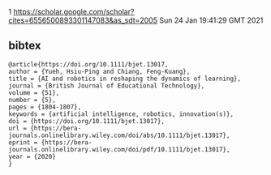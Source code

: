 1
https://scholar.google.com/scholar?cites=6556500893301147083&as_sdt=2005
Sun 24 Jan 19:41:29 GMT 2021

## bibtex
```
@article{https://doi.org/10.1111/bjet.13017,
author = {Yueh, Hsiu-Ping and Chiang, Feng-Kuang},
title = {AI and robotics in reshaping the dynamics of learning},
journal = {British Journal of Educational Technology},
volume = {51},
number = {5},
pages = {1804-1807},
keywords = {artificial intelligence, robotics, innovation(s)},
doi = {https://doi.org/10.1111/bjet.13017},
url = {https://bera-journals.onlinelibrary.wiley.com/doi/abs/10.1111/bjet.13017},
eprint = {https://bera-journals.onlinelibrary.wiley.com/doi/pdf/10.1111/bjet.13017},
year = {2020}
}

```

